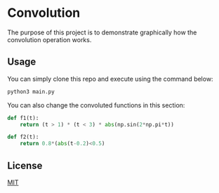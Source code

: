 # Convolution
The purpose of this project is to demonstrate graphically how the convolution operation works.



## Usage
You can simply clone this repo and execute using the command below:
```bash
python3 main.py
```

You can also change the convoluted functions in this section:
```python
def f1(t):
    return (t > 1) * (t < 3) * abs(np.sin(2*np.pi*t))

def f2(t):
    return 0.8*(abs(t-0.2)<0.5)
```


## License
[MIT](https://choosealicense.com/licenses/mit/)
